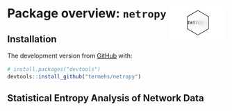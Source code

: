 
<!-- README.md is generated from README.Rmd. Please edit that file -->

# Package overview: `netropy` <img src="man/figures/hex_netropy.png" align="right" width="130px"/>

## Installation

<!-- You can install the released version of netropyfrom [CRAN](https://CRAN.R-project.org) with: -->
<!-- ``` r -->
<!-- install.packages("netropy") -->
<!-- ``` -->

The development version from [GitHub](https://github.com/) with:

``` r
# install.packages("devtools")
devtools::install_github("termehs/netropy")
```

## Statistical Entropy Analysis of Network Data
